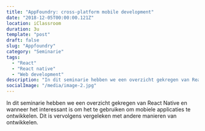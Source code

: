 ```yaml
---
title: "AppFoundry: cross-platform mobile development"
date: "2018-12-05T00:00:00.121Z"
location: iClassroom
duration: 3u
template: "post"
draft: false
slug: "Appfoundry"
category: "Seminarie"
tags:
  - "React"
  - "React native"
  - "Web development"
description: "In dit seminarie hebben we een overzicht gekregen van React Native en wanneer het interessant is om het te gebruiken ..."
socialImage: "/media/image-2.jpg"
---
```


<!-- ![Ida](/media/portfolio/ida.png) -->

In dit seminarie hebben we een overzicht gekregen van React Native en wanneer het interessant is om het te gebruiken om mobiele applicaties te ontwikkelen. Dit is vervolgens vergeleken met andere manieren van ontwikkelen.
